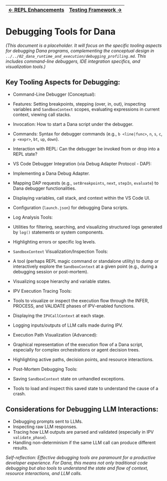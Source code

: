 | [← REPL Enhancements](./repl_enhancements.md) | [Testing Framework →](./testing_framework.md) |
|---|---|

# Debugging Tools for Dana

*(This document is a placeholder. It will focus on the specific tooling aspects for debugging Dana programs, complementing the conceptual design in `../../02_dana_runtime_and_execution/debugging_profiling.md`. This includes command-line debuggers, IDE integration specifics, and visualization tools.)*

## Key Tooling Aspects for Debugging:

* Command-Line Debugger (Conceptual):
 * Features: Setting breakpoints, stepping (over, in, out), inspecting variables and `SandboxContext` scopes, evaluating expressions in current context, viewing call stacks.
 * Invocation: How to start a Dana script under the debugger.
 * Commands: Syntax for debugger commands (e.g., `b <line|func>`, `n`, `s`, `c`, `p <expr>`, `bt`, `up`, `down`).
 * Interaction with REPL: Can the debugger be invoked from or drop into a REPL state?

* VS Code Debugger Integration (via Debug Adapter Protocol - DAP):
 * Implementing a Dana Debug Adapter.
 * Mapping DAP requests (e.g., `setBreakpoints`, `next`, `stepIn`, `evaluate`) to Dana debugger functionalities.
 * Displaying variables, call stack, and context within the VS Code UI.
 * Configuration (`launch.json`) for debugging Dana scripts.

* Log Analysis Tools:
 * Utilities for filtering, searching, and visualizing structured logs generated by `log()` statements or system components.
 * Highlighting errors or specific log levels.

* `SandboxContext` Visualization/Inspection Tools:
 * A tool (perhaps REPL magic command or standalone utility) to dump or interactively explore the `SandboxContext` at a given point (e.g., during a debugging session or post-mortem).
 * Visualizing scope hierarchy and variable states.

* IPV Execution Tracing Tools:
 * Tools to visualize or inspect the execution flow through the INFER, PROCESS, and VALIDATE phases of IPV-enabled functions.
 * Displaying the `IPVCallContext` at each stage.
 * Logging inputs/outputs of LLM calls made during IPV.

* Execution Path Visualization (Advanced):
 * Graphical representation of the execution flow of a Dana script, especially for complex orchestrations or agent decision trees.
 * Highlighting active paths, decision points, and resource interactions.

* Post-Mortem Debugging Tools:
 * Saving `SandboxContext` state on unhandled exceptions.
 * Tools to load and inspect this saved state to understand the cause of a crash.

## Considerations for Debugging LLM Interactions:

* Debugging prompts sent to LLMs.
* Inspecting raw LLM responses.
* Tracing how LLM outputs are parsed and validated (especially in IPV `validate_phase`).
* Handling non-determinism if the same LLM call can produce different results.

*Self-reflection: Effective debugging tools are paramount for a productive developer experience. For Dana, this means not only traditional code debugging but also tools to understand the state and flow of context, resource interactions, and LLM calls.*